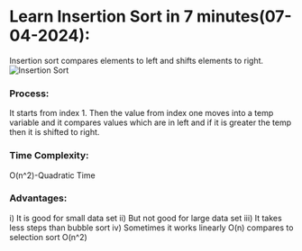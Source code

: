 # Learn Insertion Sort in 7 minutes(07-04-2024):
Insertion sort compares elements to left and shifts elements to right.
![Insertion Sort](https://media.geeksforgeeks.org/wp-content/uploads/insertionsort.png "Insertion Sort")

### Process:
It starts from index 1.  Then the value from index one moves into a temp variable and it compares values which are in left and if it is greater the temp then it is shifted to right.
### Time Complexity:
O(n^2)-Quadratic Time
### Advantages:
i) It is good for small data set
ii) But not good for large data set
iii) It takes less steps than bubble sort
iv) Sometimes it works linearly O(n) compares to selection sort O(n^2)
